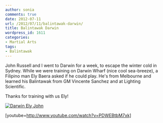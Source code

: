 ```yaml
---
author: sonia
comments: true
date: 2012-07-11
url: /2012/07/11/balintawak-darwin/
title: Balintawak Darwin
wordpress_id: 1611
categories:
- Martial Arts
tags:
- Balintawak
---
```


John Russell and I went to Darwin for a week, to escape the winter cold in Sydney. While we were training on Darwin Wharf (nice cool sea-breeze), a Filipino man Ely Baera asked if he could play. He's from Melbourne and learned his Balintawak from GM Vincente Sanchez and at Lighting Scientific.

Thanks for training with us Ely!

[![Darwin Ely John](http://blog.snowfrog.net/wp-content/uploads/2012/07/darwin_ely_johnB2-300x236.png)](http://blog.snowfrog.net/wp-content/uploads/2012/07/darwin_ely_johnB2.png)

[youtube=http://www.youtube.com/watch?v=PDWEBtbM7xk]

